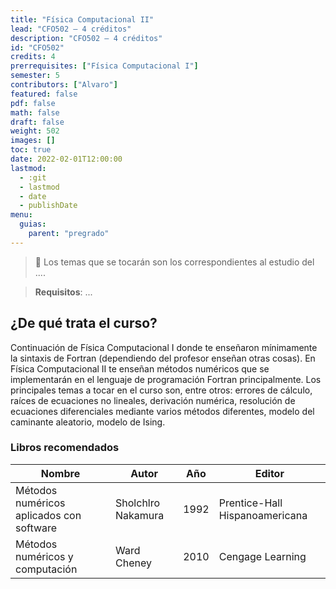 ```yaml
---
title: "Física Computacional II"
lead: "CFO502 — 4 créditos"
description: "CFO502 — 4 créditos"
id: "CFO502"
credits: 4
prerrequisites: ["Física Computacional I"]
semester: 5
contributors: ["Alvaro"]
featured: false
pdf: false
math: false
draft: false
weight: 502
images: []
toc: true
date: 2022-02-01T12:00:00
lastmod:
  - :git
  - lastmod
  - date
  - publishDate
menu:
  guias:
    parent: "pregrado"
---
```


> 📌 Los temas que se tocarán son los correspondientes al estudio del ....

[](ignored)

> <b>Requisitos</b>: ...

## ¿De qué trata el curso?

Continuación de Física Computacional I donde te enseñaron mínimamente la sintaxis de Fortran (dependiendo del profesor enseñan otras cosas). En Física Computacional II te enseñan métodos numéricos que se implementarán en el lenguaje de programación Fortran principalmente. Los principales temas a tocar en el curso son, entre otros: errores de cálculo, raíces de ecuaciones no lineales, derivación numérica, resolución de ecuaciones diferenciales mediante varios métodos diferentes, modelo del caminante aleatorio, modelo de Ising.

### Libros recomendados

|Nombre|Autor|Año|Editor|
|------|-----|---|------|
|Métodos numéricos aplicados con software|Sholchlro Nakamura|1992|Prentice-Hall Hispanoamericana|
|Métodos numéricos y computación|Ward Cheney|2010|Cengage Learning|
